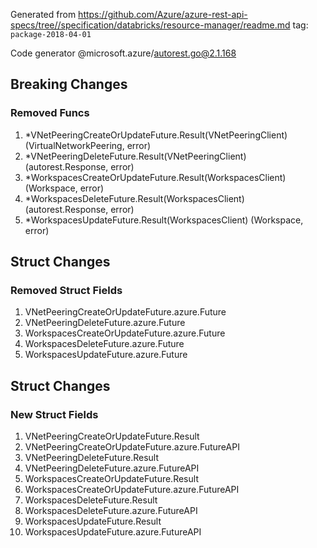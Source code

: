Generated from https://github.com/Azure/azure-rest-api-specs/tree//specification/databricks/resource-manager/readme.md tag: `package-2018-04-01`

Code generator @microsoft.azure/autorest.go@2.1.168

## Breaking Changes

### Removed Funcs

1. *VNetPeeringCreateOrUpdateFuture.Result(VNetPeeringClient) (VirtualNetworkPeering, error)
1. *VNetPeeringDeleteFuture.Result(VNetPeeringClient) (autorest.Response, error)
1. *WorkspacesCreateOrUpdateFuture.Result(WorkspacesClient) (Workspace, error)
1. *WorkspacesDeleteFuture.Result(WorkspacesClient) (autorest.Response, error)
1. *WorkspacesUpdateFuture.Result(WorkspacesClient) (Workspace, error)

## Struct Changes

### Removed Struct Fields

1. VNetPeeringCreateOrUpdateFuture.azure.Future
1. VNetPeeringDeleteFuture.azure.Future
1. WorkspacesCreateOrUpdateFuture.azure.Future
1. WorkspacesDeleteFuture.azure.Future
1. WorkspacesUpdateFuture.azure.Future

## Struct Changes

### New Struct Fields

1. VNetPeeringCreateOrUpdateFuture.Result
1. VNetPeeringCreateOrUpdateFuture.azure.FutureAPI
1. VNetPeeringDeleteFuture.Result
1. VNetPeeringDeleteFuture.azure.FutureAPI
1. WorkspacesCreateOrUpdateFuture.Result
1. WorkspacesCreateOrUpdateFuture.azure.FutureAPI
1. WorkspacesDeleteFuture.Result
1. WorkspacesDeleteFuture.azure.FutureAPI
1. WorkspacesUpdateFuture.Result
1. WorkspacesUpdateFuture.azure.FutureAPI
